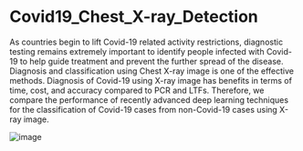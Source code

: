 # Covid19_Chest_X-ray_Detection

As countries begin to lift Covid-19 related activity restrictions, diagnostic testing remains extremely important to identify people infected with Covid-19 to help guide treatment and prevent the further spread of the disease. Diagnosis and classification using Chest X-ray image is one of the effective methods. Diagnosis of Covid-19 using X-ray image has benefits in terms of time, cost, and accuracy compared to PCR and LTFs. Therefore, we compare the performance of recently advanced deep learning techniques for the classification of Covid-19 cases from non-Covid-19 cases using X-ray image.      

![image](https://github.com/sammyyap98/Covid19_Chest_X-ray_Detection/assets/87789723/0a2cd64d-6d47-41db-a76d-e662a47eb36c)


